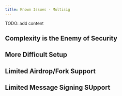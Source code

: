 ```yaml
---
title: Known Issues - Multisig
---
```


TODO: add content

## Complexity is the Enemy of Security

## More Difficult Setup

## Limited Airdrop/Fork Support

## Limited Message Signing SUpport
